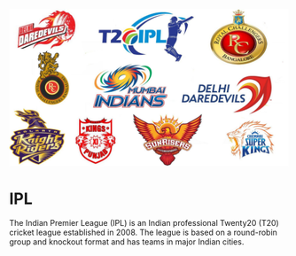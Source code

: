 ![Image Alt Text](https://github.com/GayasuddinMohd/Ball-By-Ball-Exploratory-Data-Analysis-on-IPL/blob/main/ipl%20image.jpg?raw=true)

# IPL
The Indian Premier League (IPL) is an Indian professional Twenty20 (T20) cricket league established in 2008. The league is based on a round-robin group and knockout format and has teams in major Indian cities.

